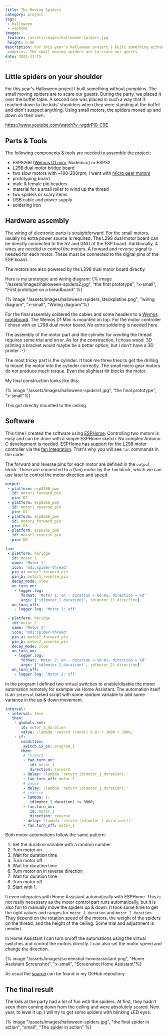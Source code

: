 ```yaml
---
title: The Moving Spiders
category: project
tags:
 - halloween
 - esphome
images:
 feature: /assets/images/halloween-spiders.jpg
 height: h-96
description: For this year's Halloween project I built something without
 pumpkins. The small moving spiders are to scare our guests.
date: 2022-11-15
---
```


## Little spiders on your shoulder

For this year's Halloween project I built something without pumpkins. The small moving spiders are to scare our guests. During the party, we placed it over the buffet table. A second one was placed in such a way that it reached down to the kids' shoulders when they were standing at the buffet and didn't suspect anything. Using small motors, the spiders moved up and down on their own.

https://www.youtube.com/watch?v=wgdrPl0-C9E

## Parts & Tools

The following components & tools are needed to assemble the project:

- ESP8266 ([Wemos D1 mini](/the-world-of-wemos-d1-mini-boards/), Nodemcu) or ESP32
- [L298 dual motor bridge board](https://www.aliexpress.com/item/1005004428326464.html)
- two slow motors with ~100-200rpm, I went with [micro gear motors](https://www.aliexpress.com/item/32910513701.html)
- prototyping board
- male & female pin headers
- material for a small roller to wind up the thread
- two spiders or scary items
- USB cable and power supply
- soldering iron

## Hardware assembly

The wiring of electronic parts is straightforward. For the small motors, usually no extra power source is required. The L298 dual motor board can be directly connected to the 5V and GND of the ESP board. Additionally, 4 wires are needed to control the motors. A forward and reverse signal is needed for each motor. These must be connected to the digital pins of the ESP board.

The motors are also powered by the L298 dual motor board directly.

Here is my prototype and wiring diagram:
{% image "/assets/images/halloween-spiders2.jpg", "the first prototype", "x-small", "First prototype on a breadboard" %}

{% image "/assets/images/halloween-spiders_steckplatine.png", "wiring diagram", "x-small", "Wiring diagram"%}

For the final assembly soldered the cables and some headers to a [Wemos protoboard](https://www.wemos.cc/en/latest/d1_mini_shield/protoboard.html). The Wemos D1 Mini is mounted on top. For the motor controller I chose with an L298 dual motor board. No extra soldering is needed here.

The assembly of the motor part and the cylinder for winding the thread requires some trial and error. As for the construction, I chose wood. 3D printing a bracket would maybe be a better option, but I don't have a 3D printer :-)

The most tricky part is the cylinder. It took me three tries to get the drilling to mount the motor into the cylinder correctly. The small micro gear motors do not produce much torque. Even the slightest tilt blocks the motor.

My final construction looks like this:

{% image "/assets/images/halloween-spiders1.jpg", "the final prototype", "x-small"%}

This got directly mounted to the ceiling.

## Software

This time I created the software using [ESPHome](https://esphome.io/). Controlling two motors is easy and can be done with a simple ESPHome sketch. No complex Arduino C development is needed.
ESPHome has support for the L298 motor controller via the [fan integration](https://esphome.io/components/fan/hbridge.html). That's why you will see `fan` commands in the code.

The forward and reverse pins for each motor are defined in the `output` block. These are connected to a (fan) motor by the `fan` block, which we can use later to control the motor direction and speed.

```yaml
output:
 - platform: esp8266_pwm
   id: motor1_forward_pin
   pin: D2
 - platform: esp8266_pwm
   id: motor1_reverse_pin
   pin: D1
 - platform: esp8266_pwm
   id: motor2_forward_pin
   pin: D5
 - platform: esp8266_pwm
   id: motor2_reverse_pin
   pin: D6

fan:
 - platform: hbridge
   id: motor_1
   name: 'Motor 1'
   icon: 'mdi:spider-thread'
   pin_a: motor1_forward_pin
   pin_b: motor1_reverse_pin
   decay_mode: slow
   on_turn_on:
    - logger.log:
       format: 'Motor 1: on - duration = %d ms, direction = %d'
       args: ['id(motor_1_duration)', id(motor_1).direction]
   on_turn_off:
    - logger.log: 'Motor 1: off'

 - platform: hbridge
   id: motor_2
   name: 'Motor 2'
   icon: 'mdi:spider-thread'
   pin_a: motor2_forward_pin
   pin_b: motor2_reverse_pin
   decay_mode: slow
   on_turn_on:
    - logger.log:
       format: 'Motor 2: on - duration = %d ms, direction = %d'
       args: ['id(motor_2_duration)', id(motor_2).direction]
   on_turn_off:
    - logger.log: 'Motor 2: off'
```

In the program I defined two virtual switches to enable/disable the motor automation remotely for example via Home Assistant. The automation itself is an `interval` based script with some random variable to add some variance in the up & down movement.

```yaml
interval:
 - interval: 1min
   then:
    - globals.set:
       id: motor_1_duration
       value: !lambda 'return (rand() % 8) * 1000 + 3000;'
    - if:
       condition:
        switch.is_on: program_1
       then:
        # forward
        - fan.turn_on:
           id: motor_1
           direction: forward
        - delay: !lambda 'return id(motor_1_duration);'
        - fan.turn_off: motor_1
        # pause
        - delay: !lambda 'return id(motor_1_duration);'
        # reverse
        - lambda: |-
           id(motor_1_duration) += 3000;
        - fan.turn_on:
           id: motor_1
           direction: reverse
        - delay: !lambda 'return (id(motor_1_duration));'
        - fan.turn_off: motor_1
```

Both motor automations follow the same pattern:

1. Set the duration variable with a random number
2. Turn motor on
3. Wait for duration time
4. Turn motor off
5. Wait for duration time
6. Turn motor on in reverse direction
7. Wait for duration time
8. Turn motor off
9. Start with 1.

It even integrates with Home Assistant automatically with ESPHome. This is not really necessary as the motor control part runs automatically, but it is also fun to manually move the spiders up & down. It took some time to get the right values and ranges for `motor_1_duration` and `motor_2_duration`. They depend on the rotation speed of the motors, the weight of the spiders on the thread, and the height of the ceiling. Some trial and adjustment is needed.

In Home Assistant I can turn on/off the automations using the virtual switches and control the motors directly. I can also set the motor speed and change the direction.

{% image "/assets/images/screenshot-homeassistant.png", "Home Assistant Screenshot", "x-small", "Screenshot Home Assistant"%}

As usual the [source](https://github.com/mhaack/home-assistant-config/blob/master/config/esphome/halloween-spiders.yaml) can be found in my GitHub repository:

<github-badge repo="mhaack/home-assistant-config"></github-badge>

## The final result

The kids at the party had a lot of fun with the spiders. At first, they hadn't seen them coming down from the ceiling and were absolutely scared. Next year, to level it up, I will try to get some spiders with blinking LED eyes.

{% image "/assets/images/halloween-spiders.jpg", "the final spider in action", "small", "The spider in action" %}
